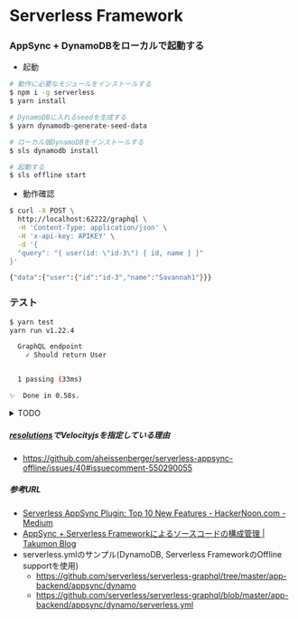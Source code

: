 # Serverless Framework

### AppSync + DynamoDBをローカルで起動する

- 起動

```bash
# 動作に必要なモジュールをインストールする
$ npm i -g serverless
$ yarn install

# DynamoDBに入れるseedを生成する
$ yarn dynamodb-generate-seed-data

# ローカル版DynamoDBをインストールする
$ sls dynamodb install

# 起動する
$ sls offline start
```

- 動作確認

```bash
$ curl -X POST \
  http://localhost:62222/graphql \
  -H 'Content-Type: application/json' \
  -H 'x-api-key: APIKEY' \
  -d '{
  "query": "{ user(id: \"id-3\") { id, name } }"
}'

{"data":{"user":{"id":"id-3","name":"Savannah1"}}}
```

### テスト

```bash
$ yarn test
yarn run v1.22.4

  GraphQL endpoint
    ✓ Should return User


  1 passing (33ms)

✨  Done in 0.58s.
```

<details>

<summary> TODO </summary>

#### 依存モジュールのコンフリクト

※メモ: 現状、一旦serverless-appsync-pluginのバージョンを下げて回避している

```
├─┬ serverless-appsync-offline@1.4.0
└─┬ serverless-appsync-plugin@1.2.0
```


```bash
$ curl -X POST \
  http://localhost:62222/graphql \
  -H 'Content-Type: application/json' \
  -H 'x-api-key: APIKEY' \
  -d '{
  "query": "{ user(id: 1) { user { id } } }"
}'

{"errorMessage":"Cannot use GraphQLSchema \"[object GraphQLSchema]\" from another module or realm.\n\nEnsure that there is only one instance of \"graphql\" in the node_modules\ndirectory. If different versions of \"graphql\" are the dependencies of other\nrelied on modules, use \"resolutions\" to ensure only one version is installed.\n\nhttps://yarnpkg.com/en/docs/selective-version-resolutions\n\nDuplicate \"graphql\" modules cannot be used at the same time since different\nversions may have different capabilities and behavior. The data from one\nversion used in the function from another could produce confusing and\nspurious results."}⏎ 


$ npm ls graphql

serverless-framework@1.0.0 /Users/***
├─┬ serverless-appsync-offline@1.4.0
│ └─┬ @conduitvc/appsync-emulator-serverless@0.14.5
│   └── UNMET PEER DEPENDENCY graphql@0.13.2
└─┬ serverless-appsync-plugin@1.2.0
  └── graphql@14.6.0

npm ERR! peer dep missing: graphql@^0.10.5 || ^0.11.3 || ^0.12.0 || ^0.13.0, required by graphql-subscriptions@0.5.8
npm ERR! peer dep missing: graphql@^0.13.0, required by graphql-tools@3.1.1
```

</details>


##### [resolutions](https://classic.yarnpkg.com/ja/docs/selective-version-resolutions/)でVelocityjsを指定している理由

* https://github.com/aheissenberger/serverless-appsync-offline/issues/40#issuecomment-550290055

##### 参考URL
* [Serverless AppSync Plugin: Top 10 New Features - HackerNoon.com - Medium](https://medium.com/hackernoon/serverless-appsync-plugin-top-10-new-features-3faaf6789480)
* [AppSync + Serverless Frameworkによるソースコードの構成管理 | Takumon Blog](https://takumon.com/aws-appsync-and-serverless-framework)
* serverless.ymlのサンプル(DynamoDB, Serverless FrameworkのOffline supportを使用)
  * https://github.com/serverless/serverless-graphql/tree/master/app-backend/appsync/dynamo
  * https://github.com/serverless/serverless-graphql/blob/master/app-backend/appsync/dynamo/serverless.yml

